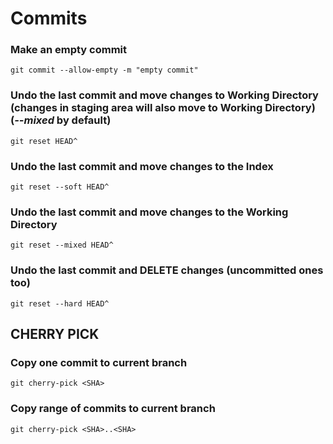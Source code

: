 # Commits

### Make an empty commit

```shell
git commit --allow-empty -m "empty commit"
```

### Undo the last commit and move changes to Working Directory (changes in staging area will also move to Working Directory) (*--mixed* by default)

```shell
git reset HEAD^
```

### Undo the last commit and move changes to the Index

```shell
git reset --soft HEAD^
```

### Undo the last commit and move changes to the Working Directory

```shell
git reset --mixed HEAD^
```

### Undo the last commit and DELETE changes (uncommitted ones too)

```shell
git reset --hard HEAD^
```

## CHERRY PICK

### Copy one commit to current branch

```shell
git cherry-pick <SHA>
```

### Copy range of commits to current branch

```shell
git cherry-pick <SHA>..<SHA>
```
